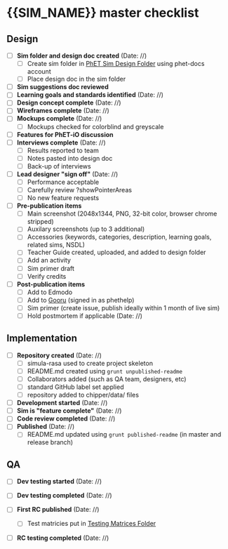 # {{SIM_NAME}} master checklist

## Design
- [ ] **Sim folder and design doc created** (Date: //) 
  - [ ] Create sim folder in [PhET Sim Design Folder](https://drive.google.com/drive/folders/0B6CMwxdP0NGYUUhvZnlCUDF0bGc) using phet-docs account
  - [ ] Place design doc in the sim folder
- [ ] **Sim suggestions doc reviewed**
- [ ] **Learning goals and standards identified** (Date: //)
- [ ] **Design concept complete**  (Date: //)
- [ ] **Wireframes complete** (Date: //) 
- [ ] **Mockups complete** (Date: //) 
  - [ ] Mockups checked for colorblind and greyscale
- [ ] **Features for PhET-iO discussion** 
- [ ] **Interviews complete** (Date: //) 
  - [ ] Results reported to team
  - [ ] Notes pasted into design doc
  - [ ] Back-up of interviews
- [ ] **Lead designer "sign off"** (Date: //) 
  - [ ] Performance acceptable
  - [ ] Carefully review ?showPointerAreas
  - [ ] No new feature requests
- [ ] **Pre-publication items** 
  - [ ] Main screenshot (2048x1344, PNG, 32-bit color, browser chrome stripped)
  - [ ] Auxilary screenshots (up to 3 additional)
  - [ ] Accessories (keywords, categories, description, learning goals, related sims, NSDL)
  - [ ] Teacher Guide created, uploaded, and added to design folder
  - [ ] Add an activity
  - [ ] Sim primer draft
  - [ ] Verify credits
- [ ] **Post-publication items** 
  - [ ] Add to Edmodo
  - [ ] Add to [Gooru](http://gooru.org/PhET/content/resources) (signed in as phethelp)
  - [ ] Sim primer (create issue, publish ideally within 1 month of live sim)
  - [ ] Hold postmortem if applicable (Date: //) 

## Implementation
- [ ] **Repository created** (Date: //)
  - [ ] simula-rasa used to create project skeleton
  - [ ] README.md created using `grunt unpublished-readme`
  - [ ] Collaborators added (such as QA team, designers, etc)
  - [ ] standard GitHub label set applied
  - [ ] repository added to chipper/data/ files
- [ ] **Development started** (Date: //)
- [ ] **Sim is "feature complete"** (Date: //) 
- [ ] **Code review completed** (Date: //) 
- [ ] **Published** (Date: //) 
  - [ ] README.md updated using `grunt published-readme` (in master and release branch)
 
## QA
- [ ] **Dev testing started** (Date: //) 
- [ ] **Dev testing completed** (Date: //) 
- [ ] **First RC published** (Date: //)
  - [ ] Test matricies put in [Testing Matrices Folder](https://drive.google.com/drive/folders/0B6CMwxdP0NGYbW9fTGNCODdYVjQ)
- [ ] **RC testing completed** (Date: //)

